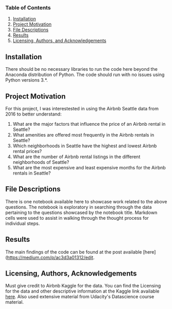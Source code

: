 
### Table of Contents

1. [Installation](#installation)
2. [Project Motivation](#motivation)
3. [File Descriptions](#files)
4. [Results](#results)
5. [Licensing, Authors, and Acknowledgements](#licensing)


## Installation <a name="installation"></a>

There should be no necessary libraries to run the code here beyond the Anaconda distribution of Python.  The code should run with no issues using Python versions 3.*.

## Project Motivation<a name="motivation"></a>

For this project, I was interestested in using the Airbnb Seattle data from 2016 to better understand:

1. What are the major factors that influence the price of an Airbnb rental in Seattle?
2. What amenities are offered most frequently in the Airbnb rentals in Seattle?
3.  Which neighborhoods in Seattle have the highest and lowest Airbnb rental prices?
4. What are the number of Airbnb rental listings in the different neighborhoods of Seattle?
5. What are the most expensive and least expensive months for the Airbnb rentals in Seattle?

 
## File Descriptions <a name="files"></a>

There is one  notebook available here to showcase work related to the above questions. The notebook is exploratory in searching through the data pertaining to the questions showcased by the notebook title.  Markdown cells were used to assist in walking through the thought process for individual steps.  


## Results<a name="results"></a>

The main findings of the code can be found at the post available [here](https://medium.com/p/ac3d3a01312/edit.

## Licensing, Authors, Acknowledgements<a name="licensing"></a>

Must give credit to Airbnb Kaggle for the data.  You can find the Licensing for the data and other descriptive information at the Kaggle link available [here](https://www.kaggle.com/airbnb/seattle/data). 
Also used extensive material from Udacity's Datascience course material.